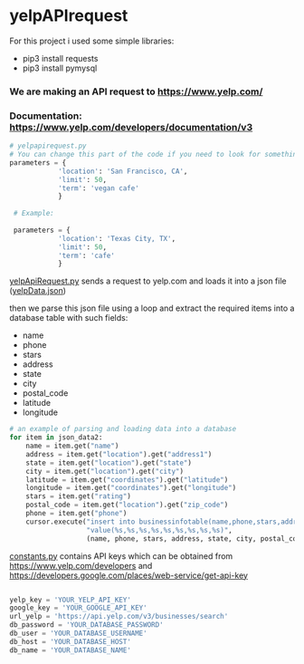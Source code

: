 # yelpAPIrequest
For this project i used some simple libraries:
  * pip3 install requests
  * pip3 install pymysql

### We are making an API request to https://www.yelp.com/
### Documentation: https://www.yelp.com/developers/documentation/v3


```python
# yelpapirequest.py
# You can change this part of the code if you need to look for something else.
parameters = {
            'location': 'San Francisco, CA',
            'limit': 50,
            'term': 'vegan cafe'
            }
            
 # Example:
 
 parameters = {
            'location': 'Texas City, TX',
            'limit': 50,
            'term': 'cafe'
            }
```

[yelpApiRequest.py](https://github.com/Avraam305/yelpapi/blob/main/yelpApiRequest.py) sends a request to yelp.com and loads it into a json file ([yelpData.json](https://github.com/Avraam305/yelpapi/blob/main/yelpData.json))

then we parse this json file using a loop and extract the required items into a database table with such fields:
 * name
 * phone
 * stars
 * address 
 * state 
 * city 
 * postal_code
 * latitude 
 * longitude
  

``` python
# an example of parsing and loading data into a database
for item in json_data2:
    name = item.get("name")
    address = item.get("location").get("address1")
    state = item.get("location").get("state")
    city = item.get("location").get("city")
    latitude = item.get("coordinates").get("latitude")
    longitude = item.get("coordinates").get("longitude")
    stars = item.get("rating")
    postal_code = item.get("location").get("zip_code")
    phone = item.get("phone")
    cursor.execute("insert into businessinfotable(name,phone,stars,address,state,city,postal_code,latitude,longitude) "
                   "value(%s,%s,%s,%s,%s,%s,%s,%s,%s)",
                   (name, phone, stars, address, state, city, postal_code, latitude, longitude,))
```

[constants.py](https://github.com/Avraam305/yelpapi/blob/main/constants.py) contains API keys which can be obtained from https://www.yelp.com/developers
and https://developers.google.com/places/web-service/get-api-key

``` python

yelp_key = 'YOUR_YELP_API_KEY'
google_key = 'YOUR_GOOGLE_API_KEY'
url_yelp = 'https://api.yelp.com/v3/businesses/search'
db_password = 'YOUR_DATABASE_PASSWORD'
db_user = 'YOUR_DATABASE_USERNAME'
db_host = 'YOUR_DATABASE_HOST'
db_name = 'YOUR_DATABASE_NAME'

```
